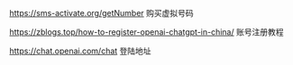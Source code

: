 https://sms-activate.org/getNumber 购买虚拟号码

https://zblogs.top/how-to-register-openai-chatgpt-in-china/ 账号注册教程

https://chat.openai.com/chat 登陆地址